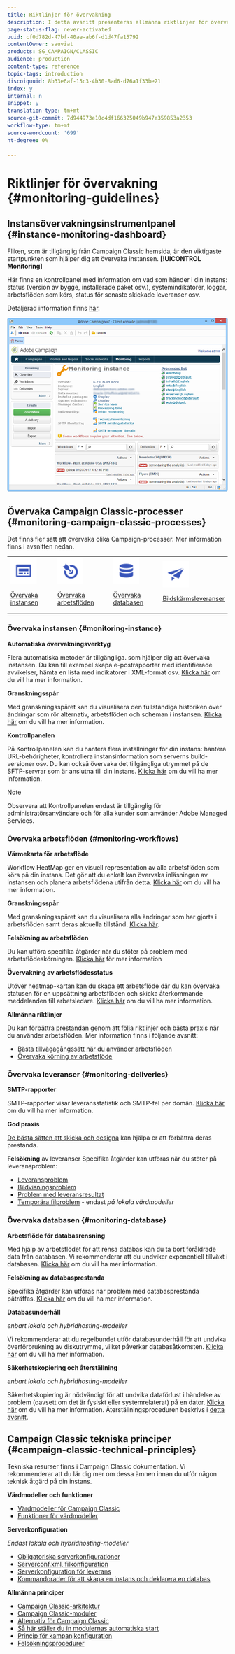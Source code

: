 ```yaml
---
title: Riktlinjer för övervakning
description: I detta avsnitt presenteras allmänna riktlinjer för övervakningen av Campaign Classic.
page-status-flag: never-activated
uuid: cf0d782d-47bf-40ae-ab6f-d1d47fa15792
contentOwner: sauviat
products: SG_CAMPAIGN/CLASSIC
audience: production
content-type: reference
topic-tags: introduction
discoiquuid: 8b33e6af-15c3-4b30-8ad6-d76a1f33be21
index: y
internal: n
snippet: y
translation-type: tm+mt
source-git-commit: 7d944973e10c4df166325049b947e359853a2353
workflow-type: tm+mt
source-wordcount: '699'
ht-degree: 0%

---
```



# Riktlinjer för övervakning {#monitoring-guidelines}

## Instansövervakningsinstrumentpanel {#instance-monitoring-dashboard}

Fliken, som är tillgänglig från Campaign Classic hemsida, är den viktigaste startpunkten som hjälper dig att övervaka instansen. **[!UICONTROL Monitoring]**

Här finns en kontrollpanel med information om vad som händer i din instans:  status (version av bygge, installerade paket osv.), systemindikatorer, loggar, arbetsflöden som körs, status för senaste skickade leveranser osv.

Detaljerad information finns [här](../../production/using/monitoring-processes.md).

![](assets/monitoring_tab.png)

## Övervaka Campaign Classic-processer {#monitoring-campaign-classic-processes}

Det finns fler sätt att övervaka olika Campaign-processer. Mer information finns i avsnitten nedan.

<table>
<tr><td><img src="assets/do-not-localize/instance_icon.svg" width="60px"><p><a href="#monitoring-instance">Övervaka instansen</a></p></td>
<td><img src="assets/do-not-localize/workflow_icon.svg" width="60px"><p><a href="#moniroting-workflows">Övervaka arbetsflöden</a></p></td>
<td><img src="assets/do-not-localize/database_icon.svg" width="60px"><p><a href="#monitoring-database">Övervaka databasen</a></p></td>
<td><img src="assets/do-not-localize/delivery_icon.svg" width="60px"><p><a href="#monitoring-deliveries">Bildskärmsleveranser</a></p></td></tr>
</table>

### Övervaka instansen {#monitoring-instance}

**Automatiska övervakningsverktyg**

Flera automatiska metoder är tillgängliga. som hjälper dig att övervaka instansen. Du kan till exempel skapa e-postrapporter med identifierade avvikelser, hämta en lista med indikatorer i XML-format osv. [Klicka här](../../production/using/monitoring-processes.md#automatic-monitoring) om du vill ha mer information.

**Granskningsspår**

Med granskningsspåret kan du visualisera den fullständiga historiken över ändringar som rör alternativ, arbetsflöden och scheman i instansen. [Klicka här](../../production/using/audit-trail.md) om du vill ha mer information.

**Kontrollpanelen**

På Kontrollpanelen kan du hantera flera inställningar för din instans: hantera URL-behörigheter, kontrollera instansinformation som serverns build-versioner osv. Du kan också övervaka det tillgängliga utrymmet på de SFTP-servrar som är anslutna till din instans. [Klicka här](https://docs.adobe.com/content/help/en/control-panel/using/control-panel-home.html) om du vill ha mer information.

>[!NOTE]
>
>Observera att Kontrollpanelen endast är tillgänglig för administratörsanvändare och för alla kunder som använder Adobe Managed Services.

### Övervaka arbetsflöden {#monitoring-workflows}

**Värmekarta för arbetsflöde**

Workflow HeatMap ger en visuell representation av alla arbetsflöden som körs på din instans. Det gör att du enkelt kan övervaka inläsningen av instansen och planera arbetsflödena utifrån detta. [Klicka här](../../workflow/using/heatmap.md) om du vill ha mer information.

**Granskningsspår**

Med granskningsspåret kan du visualisera alla ändringar som har gjorts i arbetsflöden samt deras aktuella tillstånd. [Klicka här](../../production/using/audit-trail.md).

**Felsökning av arbetsflöden**

Du kan utföra specifika åtgärder när du stöter på problem med arbetsflödeskörningen. [Klicka här](../../production/using/workflow-execution.md) för mer information

**Övervakning av arbetsflödesstatus**

Utöver heatmap-kartan kan du skapa ett arbetsflöde där du kan övervaka statusen för en uppsättning arbetsflöden och skicka återkommande meddelanden till arbetsledare. [Klicka här](../../workflow/using/supervising-workflows.md) om du vill ha mer information.

**Allmänna riktlinjer**

Du kan förbättra prestandan genom att följa riktlinjer och bästa praxis när du använder arbetsflöden. Mer information finns i följande avsnitt:
* [Bästa tillvägagångssätt när du använder arbetsflöden](../../workflow/using/workflow-best-practices.md)
* [Övervaka körning av arbetsflöde](../../workflow/using/monitoring-workflow-execution.md)

### Övervaka leveranser {#monitoring-deliveries}

**SMTP-rapporter**

SMTP-rapporter visar leveransstatistik och SMTP-fel per domän. [Klicka här](../../production/using/monitoring-processes.md) om du vill ha mer information.

**God praxis**

[De bästa sätten att skicka och designa](http://docs.campaign.adobe.com/doc/AC/getting_started/EN/deliveryBestPractices.html) kan hjälpa er att förbättra deras prestanda.

**Felsökning** av leveranser Specifika åtgärder kan utföras när du stöter på leveransproblem:
* [Leveransproblem](../../production/using/performance-and-throughput-issues.md#deliverability_issues)
* [Bildvisningsproblem](../../production/using/image-display-issues.md)
* [Problem med leveransresultat](../../delivery/using/monitoring-a-delivery.md#performance_issues)
* [Temporära filproblem](../../production/using/temporary-files.md) - endast *på lokala värdmodeller*

### Övervaka databasen {#monitoring-database}

**Arbetsflöde för databasrensning**

Med hjälp av arbetsflödet för att rensa databas kan du ta bort föråldrade data från databasen. Vi rekommenderar att du undviker exponentiell tillväxt i databasen. [Klicka här](../../production/using/database-cleanup-workflow.md) om du vill ha mer information.

**Felsökning av databasprestanda**

Specifika åtgärder kan utföras när problem med databasprestanda påträffas. [Klicka här](../../production/using/database-performances.md) om du vill ha mer information.

**Databasunderhåll**

*enbart lokala och hybridhosting-modeller*

Vi rekommenderar att du regelbundet utför databasunderhåll för att undvika överförbrukning av diskutrymme, vilket påverkar databasåtkomsten. [Klicka här](../../production/using/recommendations.md) om du vill ha mer information.

**Säkerhetskopiering och återställning**

*enbart lokala och hybridhosting-modeller*

Säkerhetskopiering är nödvändigt för att undvika dataförlust i händelse av problem (oavsett om det är fysiskt eller systemrelaterat) på en dator. [Klicka här](../../production/using/backup.md) om du vill ha mer information. Återställningsproceduren beskrivs i [detta avsnitt](../../production/using/restoration.md).

## Campaign Classic tekniska principer {#campaign-classic-technical-principles}

Tekniska resurser finns i Campaign Classic dokumentation. Vi rekommenderar att du lär dig mer om dessa ämnen innan du utför någon teknisk åtgärd på din instans.

**Värdmodeller och funktioner**

* [Värdmodeller för Campaign Classic](../../installation/using/hosting-models.md)
* [Funktioner för värdmodeller](https://helpx.adobe.com/campaign/kb/acc-on-prem-vs-hosted.html)

**Serverkonfiguration**

*Endast lokala och hybridhosting-modeller*

* [Obligatoriska serverkonfigurationer](../../installation/using/campaign-server-configuration.md)
* [Serverconf.xml, filkonfiguration](../../installation/using/the-server-configuration-file.md)
* [Serverkonfiguration för leverans](../../installation/using/email-deliverability.md)
* [Kommandorader för att skapa en instans och deklarera en databas](../../installation/using/command-lines.md)

**Allmänna principer**

* [Campaign Classic-arkitektur](../../production/using/general-architecture.md)
* [Campaign Classic-moduler](../../production/using/operating-principle.md)
* [Alternativ för Campaign Classic](../../installation/using/configuring-campaign-options.md)
* [Så här ställer du in modulernas automatiska start](../../production/using/administration.md)
* [Princip för kampanjkonfiguration](../../production/using/configuration-principle.md)
* [Felsökningsprocedurer](../../production/using/performance-and-throughput-issues.md)
